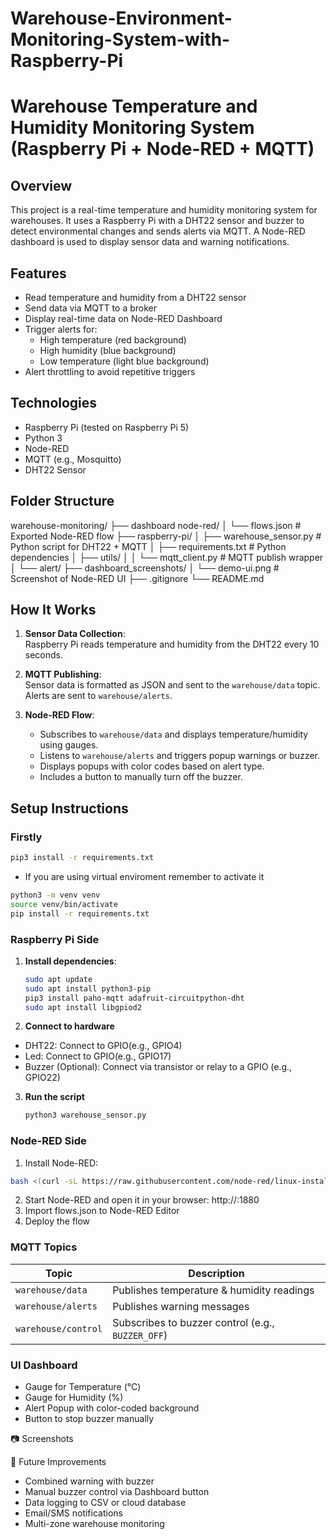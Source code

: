 # Warehouse-Environment-Monitoring-System-with-Raspberry-Pi
# Warehouse Temperature and Humidity Monitoring System (Raspberry Pi + Node-RED + MQTT)

## Overview

This project is a real-time temperature and humidity monitoring system for warehouses. It uses a Raspberry Pi with a DHT22 sensor and buzzer to detect environmental changes and sends alerts via MQTT. A Node-RED dashboard is used to display sensor data and warning notifications.

## Features

- Read temperature and humidity from a DHT22 sensor
- Send data via MQTT to a broker
- Display real-time data on Node-RED Dashboard
- Trigger alerts for:
  - High temperature (red background)
  - High humidity (blue background)
  - Low temperature (light blue background)
- Alert throttling to avoid repetitive triggers

## Technologies

- Raspberry Pi (tested on Raspberry Pi 5)
- Python 3
- Node-RED
- MQTT (e.g., Mosquitto)
- DHT22 Sensor


## Folder Structure
warehouse-monitoring/
├── dashboard node-red/
│ └── flows.json # Exported Node-RED flow
├── raspberry-pi/
│ ├── warehouse_sensor.py # Python script for DHT22 + MQTT
│ ├── requirements.txt # Python dependencies
│ ├── utils/
│ │ └── mqtt_client.py # MQTT publish wrapper
│ └── alert/
├── dashboard_screenshots/
│ └── demo-ui.png # Screenshot of Node-RED UI
├── .gitignore
└── README.md


## How It Works

1. **Sensor Data Collection**:  
   Raspberry Pi reads temperature and humidity from the DHT22 every 10 seconds.

2. **MQTT Publishing**:  
   Sensor data is formatted as JSON and sent to the `warehouse/data` topic. Alerts are sent to `warehouse/alerts`.

3. **Node-RED Flow**:  
   - Subscribes to `warehouse/data` and displays temperature/humidity using gauges.
   - Listens to `warehouse/alerts` and triggers popup warnings or buzzer.
   - Displays popups with color codes based on alert type.
   - Includes a button to manually turn off the buzzer.

## Setup Instructions
### Firstly
```bash
pip3 install -r requirements.txt
```
- If you are using virtual enviroment remember to activate it
```bash
python3 -m venv venv
source venv/bin/activate
pip install -r requirements.txt
```
### Raspberry Pi Side

1. **Install dependencies**:

   ```bash
   sudo apt update
   sudo apt install python3-pip
   pip3 install paho-mqtt adafruit-circuitpython-dht
   sudo apt install libgpiod2
2. **Connect to hardware**
  - DHT22: Connect to GPIO(e.g., GPIO4)
  - Led: Connect to GPIO(e.g., GPIO17)
  - Buzzer (Optional): Connect via transistor or relay to a GPIO (e.g., GPIO22)
3. **Run the script**
    ```bash
    python3 warehouse_sensor.py

### Node-RED Side
1. Install Node-RED:
```bash
bash <(curl -sL https://raw.githubusercontent.com/node-red/linux-installers/master/deb/update-nodejs-and-nodered)
```
2. Start Node-RED and open it in your browser:
    http://<your-pi-ip>:1880
3. Import flows.json to Node-RED Editor
4. Deploy the flow
   
### MQTT Topics
| Topic               | Description                                       |
| ------------------- | ------------------------------------------------- |
| `warehouse/data`    | Publishes temperature & humidity readings         |
| `warehouse/alerts`  | Publishes warning messages                        |
| `warehouse/control` | Subscribes to buzzer control (e.g., `BUZZER_OFF`) |

### UI Dashboard
- Gauge for Temperature (°C)
- Gauge for Humidity (%)
- Alert Popup with color-coded background
- Button to stop buzzer manually

📷 Screenshots

📝 Future Improvements
- Combined warning with buzzer 
- Manual buzzer control via Dashboard button
- Data logging to CSV or cloud database
- Email/SMS notifications
- Multi-zone warehouse monitoring

